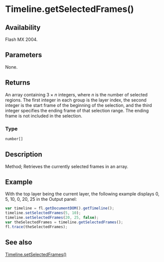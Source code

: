 # Timeline.getSelectedFrames()

## Availability

Flash MX 2004.

## Parameters

None.

## Returns

An array containing 3 × *n* integers, where *n* is the number of selected regions. The first integer in each group is the layer index, the second integer is the start frame of the beginning of the selection, and the third integer specifies the ending frame of that selection range. The ending frame is not included in the selection.

### Type

```typescript
number[]
```

## Description

Method; Retrieves the currently selected frames in an array.

## Example

With the top layer being the current layer, the following example displays 0, 5, 10, 0, 20, 25 in the Output panel:

```javascript
var timeline = fl.getDocumentDOM().getTimeline();
timeline.setSelectedFrames(5, 10);
timeline.setSelectedFrames(20, 25, false);
var theSelectedFrames = timeline.getSelectedFrames();
fl.trace(theSelectedFrames);
```

## See also

[Timeline.setSelectedFrames()](../Timeline_object/Timeline46.md)
